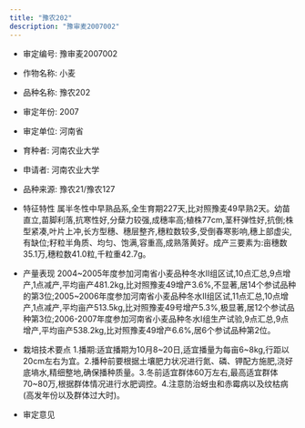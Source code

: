 ```yaml
---
title: "豫农202"
description: "豫审麦2007002"
---
```

* 审定编号:  豫审麦2007002

*  作物名称:  小麦

*  品种名称:  豫农202

*  审定年份:  2007

*  审定单位:  河南省

* 育种者:  河南农业大学

*  申请者:  河南农业大学

*  品种来源:  豫农21/豫农127

*  特征特性
属半冬性中早熟品系,全生育期227天,比对照豫麦49早熟2天。幼苗直立,苗脚利落,抗寒性好,分蘖力较强,成穗率高;植株77cm,茎秆弹性好,抗倒;株型紧凑,叶片上冲,长方型穗、穗层整齐,穗粒数较多,受倒春寒影响,穗上部虚尖,有缺位;籽粒半角质、均匀、饱满,容重高,成熟落黄好。成产三要素为:亩穗数35.1万,穗粒数41.0粒,千粒重42.7g。

*  产量表现
2004~2005年度参加河南省小麦品种冬水Ⅱ组区试,10点汇总,9点增产,1点减产,平均亩产481.2kg,比对照豫麦49增产3.6%,不显著,居14个参试品种的第3位;2005~2006年度参加河南省小麦品种冬水Ⅱ组区试,11点汇总,10点增产,1点减产,平均亩产513.5kg,比对照豫麦49号增产5.3%,极显著,居12个参试品种第3位;2006-2007年度参加河南省小麦品种冬水Ⅰ组生产试验,9点汇总,9点增产,平均亩产538.2kg,比对照豫麦49增产6.6%,居6个参试品种第2位。

*  栽培技术要点
1.播期:适宜播期为10月8~20日,适宜播量为每亩6~8kg,行距以20cm左右为宜。2.播种前要根据土壤肥力状况进行氮、磷、钾配方施肥,浇好底墒水,精细整地,确保播种质量。3.冬前适宜群体60万左右,最高适宜群体70~80万,根据群体情况进行水肥调控。4.注意防治蚜虫和赤霉病以及纹枯病(高发年份以及群体过大时)。

*  审定意见

